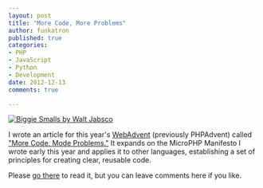 ```yaml
---
layout: post
title: "More Code, More Problems"
author: funkatron
published: true
categories:
- PHP
- JavaScript
- Python
- Development
date: 2012-12-13
comments: true

---
```


[![Biggie Smalls by Walt Jabsco](http://farm4.staticflickr.com/3001/2565642140_353dca80c8_o.jpg)](http://www.flickr.com/photos/waltjabsco/2565642140/ "Biggie Smalls by Walt Jabsco")


I wrote an article for this year's [WebAdvent](http://webadvent.org) (previously PHPAdvent) called ["More Code, Mode Problems."](http://webadvent.org/201210) It expands on the MicroPHP Manifesto I wrote early this year and applies it to other languages, establishing a set of principles for creating clear, reusable code.

Please [go there](http://webadvent.org/201210) to read it, but you can leave comments here if you like.